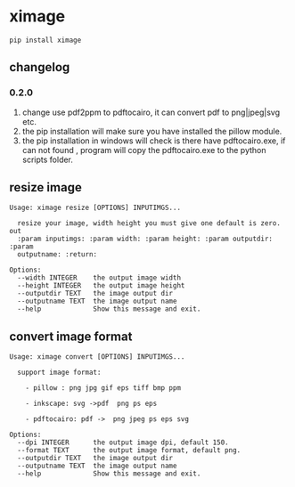 # ximage


```
pip install ximage
```

## changelog
### 0.2.0
1. change use pdf2ppm to pdftocairo, it can convert pdf to png|jpeg|svg etc.
2. the pip installation will make sure you have installed the pillow module.
3. the pip installation in windows will check is there have pdftocairo.exe, if can not found , program will copy the pdftocairo.exe to the python scripts folder.


## resize image

```
Usage: ximage resize [OPTIONS] INPUTIMGS...

  resize your image, width height you must give one default is zero. out
  :param inputimgs: :param width: :param height: :param outputdir: :param
  outputname: :return:

Options:
  --width INTEGER    the output image width
  --height INTEGER   the output image height
  --outputdir TEXT   the image output dir
  --outputname TEXT  the image output name
  --help             Show this message and exit.

```

## convert image format


```
Usage: ximage convert [OPTIONS] INPUTIMGS...

  support image format:

    - pillow : png jpg gif eps tiff bmp ppm

    - inkscape: svg ->pdf  png ps eps

    - pdftocairo: pdf ->  png jpeg ps eps svg

Options:
  --dpi INTEGER      the output image dpi, default 150.
  --format TEXT      the output image format, default png.
  --outputdir TEXT   the image output dir
  --outputname TEXT  the image output name
  --help             Show this message and exit.
```

